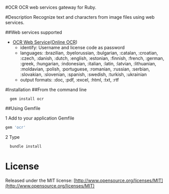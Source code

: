 #OCR
 OCR web services gateway for Ruby.

#Description
  Recognize text and characters from image files using web services.

##Web services supported
  - [OCR Web Service](http://www.ocrwebservice.com/)([Online OCR](http://www.onlineocr.net/))
    * identify: Username and license code as password
    * languages: :brazilian, :byelorussian, :bulgarian, :catalan, :croatian, :czech, :danish, :dutch, :english, :estonian, :finnish, :french, :german, :greek, :hungarian, :indonesian, :italian, :latin, :latvian, :lithuanian, :moldavian, :polish, :portuguese, :romanian, :russian, :serbian, :slovakian, :slovenian, :spanish, :swedish, :turkish, :ukrainian
    * output formats: :doc, :pdf, :excel, :html, :txt, :rtf

#Installation
##From the command line

```shell
  gem install ocr
```

##Using Gemfile

1 Add to your application Gemfile

```ruby
gem 'ocr'
```

2 Type

```shell
  bundle install
```

# License
Released under the MIT license: [http://www.opensource.org/licenses/MIT](http://www.opensource.org/licenses/MIT)
